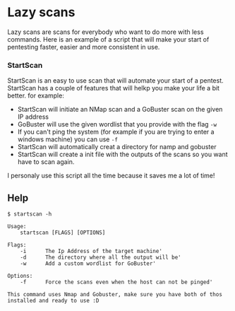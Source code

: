 # Lazy scans

Lazy scans are scans for everybody who want  to do more with less commands. Here is an example of a script that will make your start of pentesting faster, easier and more consistent in use. 

### StartScan

StartScan is an easy to use scan that will automate your start of a pentest. StartScan has a couple of features that will helkp you make your life a bit better. for example:
- StartScan will initiate an NMap scan and a GoBuster scan on the given IP address
- GoBuster will use the given wordlist that you provide with the flag `-w`
- If you can't ping the system (for example if you are trying to enter a windows machine) you can use `-f`
- StartScan will automatically creat a directory for namp and gobuster 
- StartScan will create a init file with the outputs of the scans so you want have to scan again.

I personaly use this script all the time because it saves me a lot of time! 

## Help
```
$ startscan -h

Usage:
	startscan [FLAGS] [OPTIONS]

Flags: 
	-i 		The Ip Address of the target machine'
	-d 		The directory where all the output will be'
	-w 		Add a custom wordlist for GoBuster'

Options:
	-f 		Force the scans even when the host can not be pinged'

This command uses Nmap and Gobuster, make sure you have both of thos installed and ready to use :D
```
